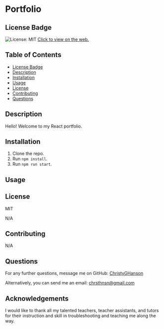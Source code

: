 # Portfolio
## License Badge


![License: MIT](https://img.shields.io/badge/License-MIT-yellow.svg) [Click to view on the web.](https://opensource.org/licenses/MIT) 
   

## Table of Contents

* [License Badge](#license-badge)
* [Description](#description)
* [Installation](#installation)
* [Usage](#usage)
* [License](#license)
* [Contributing](#contributing)
* [Questions](#questions)

  
## Description
  
Hello! Welcome to my React portfolio. 
  
## Installation
  
1. Clone the repo. 
2. Run `npm install`. 
3. Run `npm run start`.
    
## Usage
  


## License

MIT

N/A
  
## Contributing
  
N/A
  
## Questions
  
For any further questions, message me on GitHub: [ChristyGHanson](https://github.com/ChristyGHanson)

Alternatively, you can send me an email: [chrsthnsn@gmail.com](mailto:chrsthnsn@gmail.com)

## Acknowledgements

I would like to thank all my talented teachers, teacher assistants, and tutors for their instruction and skill in troubleshooting and teaching me along the way.
